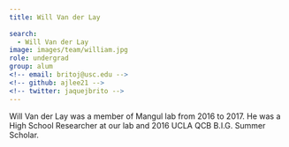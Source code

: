 ```yaml
---
title: Will Van der Lay
 
search:
  - Will Van der Lay
image: images/team/william.jpg
role: undergrad
group: alum
<!-- email: britoj@usc.edu -->
<!-- github: ajlee21 -->
<!-- twitter: jaquejbrito -->
---
```


Will Van der Lay was a member of Mangul lab from 2016 to 2017. He was a High School Researcher at our lab and 2016 UCLA QCB B.I.G. Summer Scholar. 